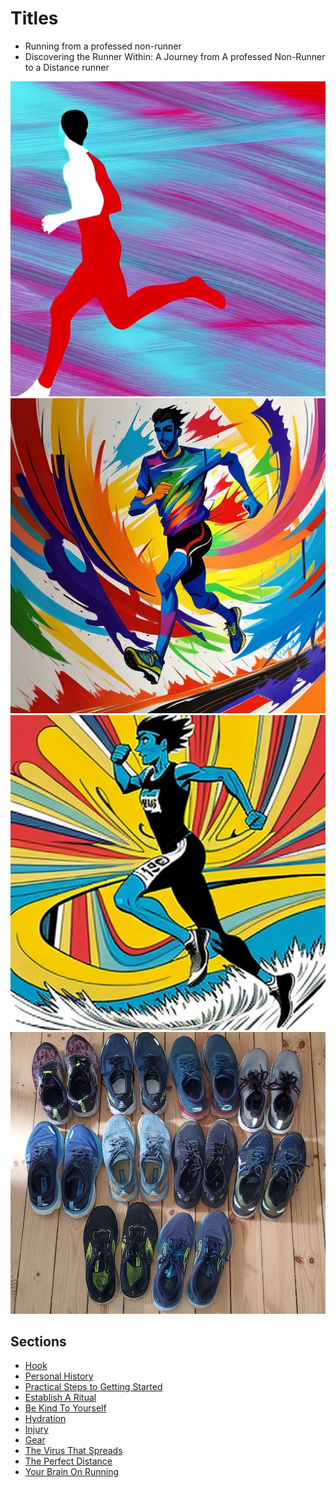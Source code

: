 # Titles
- Running from a professed non-runner 
- Discovering the Runner Within: A Journey from A professed Non-Runner to a Distance runner 

![Runner](runner.png)
![Runner 1](runner1.png)
![Runner 2](runner2.png)
![Shoes](shoes.png)

## Sections
- [Hook](hook.md)
- [Personal History](personal_history.md)
- [Practical Steps to Getting Started](practical_step_to_getting_started.md)
- [Establish A Ritual](establish_a_ritual.md)
- [Be Kind To Yourself](be_kind_to_yourself.md)
- [Hydration](hydration.md)
- [Injury](injury.md)
- [Gear](Gear.md)
- [The Virus That Spreads](the_virus_that_spreads.md)
- [The Perfect Distance](the_perfect_distance.md)
- [Your Brain On Running](your_brain_on_running.md)

